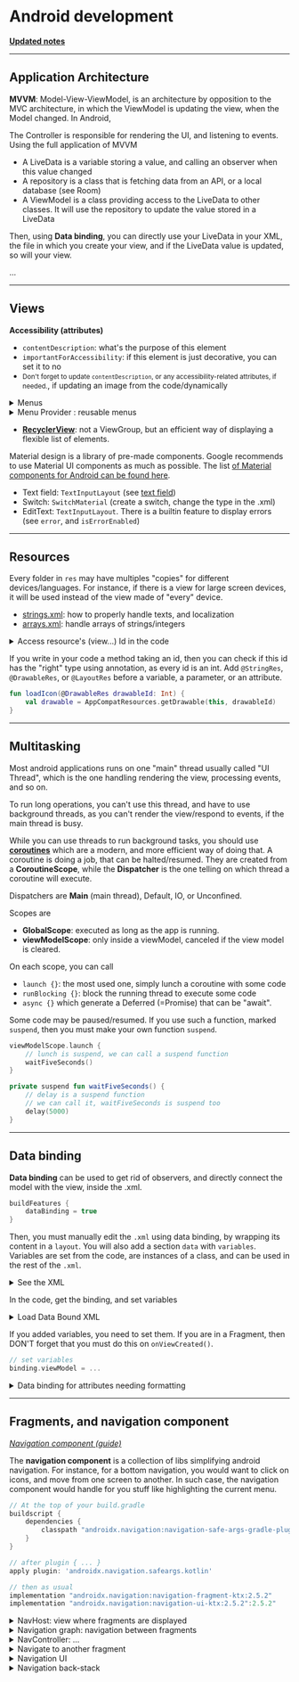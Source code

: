 # Android development

**[Updated notes](index.md)**

<hr class="sr">

## Application Architecture

<div class="row row-cols-md-2"><div>

**MVVM**: Model-View-ViewModel, is an architecture by opposition to the MVC architecture, in which the ViewModel is updating the view, when the Model changed. In Android,

The Controller is responsible for rendering the UI, and listening to events. Using the full application of MVVM

* A LiveData is a variable storing a value, and calling an observer when this value changed
* A repository is a class that is fetching data from an API, or a local database (see Room)
* A ViewModel is a class providing access to the LiveData to other classes. It will use the repository to update the value stored in a LiveData

Then, using **Data binding**, you can directly use your LiveData in your XML, the file in which you create your view, and if the LiveData value is updated, so will your view.
</div><div>

...
</div></div>

<hr class="sr">

## Views

<div class="row row-cols-md-2 mx-0"><div>

**Accessibility (attributes)**

* `contentDescription`: what's the purpose of this element
* `importantForAccessibility`: if this element is just decorative, you can set it to no
* <small>Don't forget to update `contentDescription`, or any accessibility-related attributes, if needed.</small>, if updating an image from the code/dynamically

<details class="details-e">
<summary>Menus</summary>

> * `menus`: you must use a menu provider in fragments.

* Resources manager | Menus
* Create a new one

It will generate a new layout, in which you can add menu items. You should give each an `id`, a `title`, and maybe an `icon`. Finally, you might have noticed that your menus are shown in "...". You can modify this behavior with `showAsAction` such as `always` which means that the menu will never be in the "..." (overflow).

In your Activity

```kotlin
override fun onCreateOptionsMenu(menu: Menu?): Boolean {
    menuInflater.inflate(R.menu.refresh_menu, menu)
    // you may use
    // menu?.findItem(R.id.some_menu_item)
    // to setup your menu items
    return true
}

override fun onOptionsItemSelected(item: MenuItem): Boolean {
    return when (item.itemId) {
        R.id.xxx -> {
            // ... code if the user click on this menu item ...
            true
        }
        else -> super.onOptionsItemSelected(item)
    }
}
```
</details>
<details class="details-e">
<summary>Menu Provider : reusable menus</summary>

This is an extension to menus allowing us to reuse the same menu in multiple activities, or fragments. You will simply move the code you coded for menus inside a MenuProvider.

```kotlin
class XXXMenuProvider : MenuProvider {
    override fun onCreateMenu(menu: Menu, menuInflater: MenuInflater) {
        menuInflater.inflate(R.menu.xxx, menu)
    }

    override fun onMenuItemSelected(menuItem: MenuItem): Boolean {
        return when (menuItem.itemId) {
            R.id.xxx -> {
                // ... code if the user click on this menu item ...
                true
            }
            else -> false
        }
    }
}
```

Then, in any fragment, or activity using this menu

```kotlin
// FOR A FRAGMENT
activity?.addMenuProvider(RefreshMenuProvider(), viewLifecycleOwner, Lifecycle.State.RESUMED)
// FOR AN ACTIVITY
addMenuProvider(RefreshMenuProvider(), this, Lifecycle.State.RESUMED)
```
</details>
</div><div>

* [**RecyclerView**](layouts/RecyclerView.md): not a ViewGroup, but an efficient way of displaying a flexible list of elements.

Material design is a library of pre-made components. Google recommends to use Material UI components as much as possible.
The list [of Material components for Android can be found here](https://material.io/components?platform=android).

* Text field: `TextInputLayout` (see [text field](https://material.io/components/text-fields/android#using-text-fields))
* Switch: `SwitchMaterial` (create a switch, change the type in the .xml)
* EditText: `TextInputLayout`. There is a builtin feature to display errors (see `error`, and `isErrorEnabled`)
</div></div>

<hr class="sl">

## Resources

<div class="row row-cols-md-2 mx-0"><div>

Every folder in `res` may have multiples "copies" for different devices/languages. For instance, if there is a view for large screen devices, it will be used instead of the view made of "every" device.

* [strings.xml](values/strings.md): how to properly handle texts, and localization
* [arrays.xml](values/arrays.md): handle arrays of strings/integers

</div><div>

<details class="details-e">
<summary>Access resource's (view...) Id in the code</summary>

Each resource may have an id. The main class `R` is managing every id trough subclasses such as `drawable`. If you want a drawable with the id `ic_launcher_foreground` do:

```kotlin
val drawableId : Int = R.drawable.myDrawable
val viewId : Int = R.id.hello_world
```
</details>

If you write in your code a method taking an id, then you can check if this id has the "right" type using annotation, as every id is an int. Add `@StringRes`, `@DrawableRes`, or `@LayoutRes` before a variable, a parameter, or an attribute.

```kotlin
fun loadIcon(@DrawableRes drawableId: Int) {
    val drawable = AppCompatResources.getDrawable(this, drawableId)
}
```
</div></div>

<hr class="sr">

## Multitasking

<div class="row row-cols-md-2"><div>

Most android applications runs on one "main" thread usually called "UI Thread", which is the one handling rendering the view, processing events, and so on.

To run long operations, you can't use this thread, and have to use background threads, as you can't render the view/respond to events, if the main thread is busy.

While you can use threads to run background tasks, you should use [**coroutines**](https://developer.android.com/kotlin/coroutines) which are a modern, and more efficient way of doing that. A coroutine is doing a job, that can be halted/resumed. They are created from a **CoroutineScope**, while the **Dispatcher** is the one telling on which thread a coroutine will execute.

Dispatchers are **Main** (main thread), Default, IO, or Unconfined.

Scopes are

* **GlobalScope**: executed as long as the app is running.
* **viewModelScope**: only inside a viewModel, canceled if the view model is cleared.
</div><div>

On each scope, you can call

* `launch {}`: the most used one, simply lunch a coroutine with some code
* `runBlocking {}`: block the running thread to execute some code
* `async {}` which generate a Deferred (=Promise) that can be "await".

Some code may be paused/resumed. If you use such a function, marked `suspend`, then you must make your own function `suspend`.

```kotlin
viewModelScope.launch {
    // lunch is suspend, we can call a suspend function
    waitFiveSeconds()
}

private suspend fun waitFiveSeconds() {
    // delay is a suspend function
    // we can call it, waitFiveSeconds is suspend too
    delay(5000)
}
```

</div></div>

<hr class="sr">

## Data binding

<div class="row row-cols-md-2"><div>

**Data binding** can be used to get rid of observers, and directly connect the model with the view, inside the .xml.

```kotlin
buildFeatures {
    dataBinding = true
}
```

Then, you must manually edit the `.xml` using data binding, by wrapping its content in a `layout`. You will also add a section `data` with `variables`. Variables are set from the code, are instances of a class, and can be used in the rest of the `.xml`.

<details class="details-e">
<summary>See the XML</summary>

```xml
<?xml version="1.0" encoding="utf-8"?>
<layout>
    <data>
        <variable name="viewModel" type="xxx" />
    </data>

    <!-- then, you can use it in your tags, -->
    <!-- and you can even write some code -->
    <tag
        android:text="@{viewModel.xxx}"
        android:text="@{@string/xxx(yyy)}"
        android:text='@{viewModel.boolean ? "x" : "y" }'
        android:text='@{viewModel.boolean ? @string/toto : "" }'
        android:checked="@{viewModel.xxx.equals(yyy)}"
        android:onClick="@{() -> viewModel.xxx()}"
    />
</layout>
```
</details>

</div><div>

In the code, get the binding, and set variables

<details class="details-e">
<summary>Load Data Bound XML</summary>

If you are using it on an `activity_main.xml`

```kotlin
private lateinit var binding: XXXBinding

binding = DataBindingUtil.setContentView(this, R.layout.activity_main)
// optional, mandatory if using LiveData
binding.lifecycleOwner = this
```

If you are using it on an `fragment.xml`

```kotlin
private lateinit var binding: XXXBinding

binding = DataBindingUtil.inflate(inflater, R.layout.fragment, container, false)
// optional, mandatory if using LiveData
// in "onViewCreated"
binding.lifecycleOwner = viewLifecycleOwner
```
</details>

If you added variables, you need to set them. If you are in a Fragment, then DON'T forget that you must do this on `onViewCreated()`.

```kotlin
// set variables
binding.viewModel = ...
```

<details class="details-e">
<summary>Data binding for attributes needing formatting</summary>

You may have to pass an attribute that need to be formatted before being shown to the view. If you can't do it like in the examples shown in the XML above, such as a ternary operator (`condition ? "token" : "another token"`) which isn't available in data binding braces, then you can try a little workaround

```gradle
plugins {
    // add kapt
    id 'kotlin-kapt'
}
```

You could add this code wherever you want, such as in the associated Fragment. `xxx` is the name of the new attribute we will create. `TextView` is the one we will give the attribute `xxx`. `value` is the value we will pass, coming from a Data Binding, and `Type` is the type of the value we will pass. The code of this method can be everything you want, so you can do your formatting here.

```kotlin
companion object {
    @BindingAdapter("app:xxx") @JvmStatic
    fun bindXXXText(textView: TextView, value: Type) {
        textView.text = ...
    }

    @BindingAdapter("app:data")
    fun bindRecyclerView(recyclerView: RecyclerView, data: List<XXX>?) {
        val adapter = recyclerView.adapter as XXXAdapter
        adapter.submitList(data)
    }

    // optional, usually not needed
    @InverseBindingAdapter(attribute = "app:xxx", event = "android:textAttrChanged")
    @JvmStatic
    fun getText(textView: TextView) = textView.text.toString()
}
```

In your XML, you will use this newly created attribute, that is taking your value that you could "display as if", execute the code you wrote, which should display the value you couldn't before.

```xml
<TextView
    app:xxx="@{viewModel.aNotDisplayableValue}"
    />
```
</details>
</div></div>

<hr class="sr">

## Fragments, and navigation component

*[Navigation component (guide)](https://developer.android.com/guide/navigation/navigation-getting-started)*

<div class="row row-cols-md-2 mt-4"><div>

The **navigation component** is a collection of libs simplifying android navigation. For instance, for a bottom navigation, you would want to click on icons, and move from one screen to another. In such case, the navigation component would handle for you stuff like highlighting the current menu.

```gradle
// At the top of your build.gradle
buildscript {
    dependencies {
        classpath "androidx.navigation:navigation-safe-args-gradle-plugin:2.5.2"
    }
}

// after plugin { ... }
apply plugin: 'androidx.navigation.safeargs.kotlin'

// then as usual
implementation "androidx.navigation:navigation-fragment-ktx:2.5.2"
implementation "androidx.navigation:navigation-ui-ktx:2.5.2":2.5.2"
```
</div><div>

<details class="details-e">
<summary>NavHost: view where fragments are displayed</summary>

The **NavHost** is a container that you will put in your activity.xml, that will be filled with the current fragment being displayed.

It will be linked to a **Navigation graph**, which will handle filling the container with the right fragment. If you are familiar with Java, this is the same as a CardLayout.

Open your `activity.xml`

* Add a **NavHostFragment**
* Create a **Navigation Graph** (ex: nav_graph)
* You are done, move to the Navigation Graph section

> **defaultNavHost** is an attribute when true, which is the default value, allows the host to interact with the navigation hierarchy, meaning that for instance, when "back" is pressed, then the Navigation Graph will go back to the previous screen.
</details>

<details class="details-e">
<summary>Navigation graph: navigation between fragments</summary>

This is a file, with an editor, allowing to link fragments, and define what **action** make the user move to another fragment, and what parameters are added... Each fragment/screen is called **destination**.

* Resource manager | Navigation | New
* Click on the phone with a +
* Add your fragments
* Use arrows to link your screens
* Click on a screen to define arguments that are passed
* Select the initial screen, and click on the "Home button" (Assign start destination). You can also right-click on a screen, as use "set as start destination".

> **Note**: if you want the name shown in the navbar to match the current fragment, edit the property `label` of each fragment with something else than `@string/app_name`.
</details>

<details class="details-e">
<summary>NavController: ...</summary>

```kotlin
private lateinit var navController: NavController

override fun onCreate(savedInstanceState: Bundle?) {
    // ... code ...
    val navHostFragment = supportFragmentManager
        .findFragmentById(R.id.fragmentContainerView) as NavHostFragment
    navController = navHostFragment.navController
    // show menus
    setupActionBarWithNavController(navController)
}

// handle "up" button, to go back if pressed
override fun onSupportNavigateUp(): Boolean {
    return navController.navigateUp() || super.onSupportNavigateUp()
}
```
</details>

<details class="details-e">
<summary>Navigate to another fragment</summary>

Use the function `navigate` on the nav controller

```kotlin
// in a Fragment
findNavController().navigate(action)
// or, if your action do not take any parameters
findNavController().navigate(action_id)
```

You need to provide an action. If you are inside `XXX`, then the action will be available as a static method of `XXXDirections`. You may have to build the project, as these classes are created for you by the SafeArgs plugin, when you connected two fragments.

```kotlin
// the name of the action is the one of your link
// between the two fragments.
// hint: use autocompletion with CTRL+SPACE
val action = XXXDirections.actionSomeName()
// if you defined parameters to your action
val action = XXXDirections.actionSomeName(param = value)
```

In the other fragment, let's say, `YYY`, you will have a class `YYYArgs` that will be generated. Then, you can do this to get "`arg`"

```kotlin
val args by navArgs<XXXArgs>()
val arg = args.arg
```
</details>

<details class="details-e">
<summary>Navigation UI</summary>

A set of UI components to do "Options Menus, bottom nav, nav view, nav drawer, action bar, toolbars, and collapsed toolbars". For instance, for a bottom navigation menu, 

* Create a BottomNavigationView,
* Process as you do for menus
* And, in the code,

```kotlin
val bottomNavigationView = binding.bottomNavigationView
bottomNavigationView?.setupWithNavController(findNavController())
```
</details>

<details class="details-e">
<summary>Navigation back-stack</summary>

As much as an Application has a "back" stack with Activity, each Activity has a "back" stack for every fragment. As for activities, the top fragment is the one shown, and pressing back will pop up this fragment, and load the new top fragment. If this was the last, then the activity will be pop-up instead.

Within the Navigation Graph, there are attributes "popUpTo", and "popUpToInclusive". They are used to manually pop up fragments when moving to another fragment. It could be useful if you are going back to your starting fragment, and you want to pop up every fragment on the way, so that the user can't press "back", and cancel its action of moving to the starting fragment.

* Imagine a stack of fragments `ABCDE`, with `E` on top
* `E` navigate to `A` would be that we will have `ABCDEA`
* Pressing "back", the user will be back on `E`
* Instead, you may want to pop up every fragment, until "A": **popUpTo: A**
* Now, `E` navigate to `A` would be that we will have `AA`
* The job was done, but since `A` isn't included in the "pop up" operation, there is two '`A`'. You could fix that with `popUpToInclusive=true`
* Now, `E` navigate to `A` would be that we will only have `A`
</details>
</div></div>
